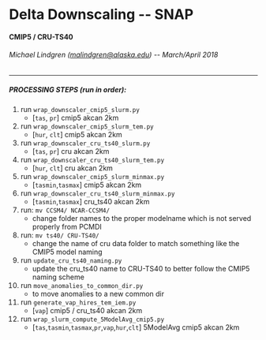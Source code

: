 # __Delta Downscaling__ -- SNAP
#### __CMIP5 / CRU-TS40__

###### Michael Lindgren (malindgren@alaska.edu) -- March/April 2018
---
##### PROCESSING STEPS (run in order):
1. run `wrap_downscaler_cmip5_slurm.py`
	- [`tas`, `pr`] cmip5 akcan 2km
2. run `wrap_downscaler_cmip5_slurm_tem.py`
	- [`hur`, `clt`] cmip5 akcan 2km
3. run `wrap_downscaler_cru_ts40_slurm.py`
	- [`tas`, `pr`] cru akcan 2km
4. run `wrap_downscaler_cru_ts40_slurm_tem.py`
	- [`hur`, `clt`] cru akcan 2km
5. run `wrap_downscaler_cmip5_slurm_minmax.py`
	- [`tasmin`,`tasmax`] cmip5 akcan 2km
6. run `wrap_downscaler_cru_ts40_slurm_minmax.py`
	- [`tasmin`,`tasmax`] cru_ts40 akcan 2km
7. run: `mv CCSM4/ NCAR-CCSM4/`
	- change folder names to the proper modelname which is not served properly from PCMDI
8. run: `mv ts40/ CRU-TS40/`
	- change the name of cru data folder to match something like the CMIP5 model naming
9. run `update_cru_ts40_naming.py`
	- update the cru_ts40 name to CRU-TS40 to better follow the CMIP5 naming scheme
10. run `move_anomalies_to_common_dir.py`
	- to move anomalies to a new common dir
8. run `generate_vap_hires_tem_iem.py`
	- [`vap`] cmip5 / cru_ts40 akcan 2km
10. run `wrap_slurm_compute_5ModelAvg_cmip5.py`
	- [`tas`,`tasmin`,`tasmax`,`pr`,`vap`,`hur`,`clt`] 5ModelAvg cmip5 akcan 2km

